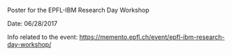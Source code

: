 Poster for the EPFL-IBM Research Day Workshop

Date: 06/28/2017

Info related to the event: https://memento.epfl.ch/event/epfl-ibm-research-day-workshop/
